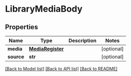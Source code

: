 # LibraryMediaBody

## Properties
Name | Type | Description | Notes
------------ | ------------- | ------------- | -------------
**media** | [**MediaRegister**](MediaRegister.md) |  | [optional] 
**source** | **str** |  | [optional] 

[[Back to Model list]](../README.md#documentation-for-models) [[Back to API list]](../README.md#documentation-for-api-endpoints) [[Back to README]](../README.md)

